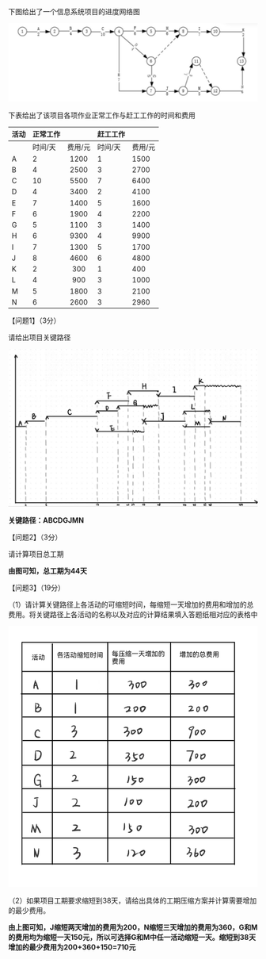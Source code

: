 下图给出了一个信息系统项目的进度网络图

 ![屏幕截图 2024-08-28 164343](%E5%B1%8F%E5%B9%95%E6%88%AA%E5%9B%BE%202024-08-28%20164343.jpg)

下表给出了该项目各项作业正常工作与赶工工作的时间和费用

| 活动 | 正常工作 |         | 赶工工作 |         |
| ---- | -------- | :-----: | -------- | ------- |
|      | 时间/天  | 费用/元 | 时间/天  | 费用/元 |
| A    | 2        |  1200   | 1        | 1500    |
| B    | 4        |  2500   | 3        | 2700    |
| C    | 10       |  5500   | 7        | 6400    |
| D    | 4        |  3400   | 2        | 4100    |
| E    | 7        |  1400   | 5        | 1600    |
| F    | 6        |  1900   | 4        | 2200    |
| G    | 5        |  1100   | 3        | 1400    |
| H    | 6        |  9300   | 4        | 9900    |
| I    | 7        |  1300   | 5        | 1700    |
| J    | 8        |  4600   | 6        | 4800    |
| K    | 2        |   300   | 1        | 400     |
| L    | 4        |   900   | 3        | 1000    |
| M    | 5        |  1800   | 3        | 2100    |
| N    | 6        |  2600   | 3        | 2960    |

【问题1】（3分）

请给出项目关键路径



![b841a55005ba67174e39ea61e3c37f1](b841a55005ba67174e39ea61e3c37f1.jpg)

**关键路径：ABCDGJMN**

【问题2】（3分）

请计算项目总工期

**由图可知，总工期为44天**

【问题3】（19分）

（1）请计算关键路径上各活动的可缩短时间，每缩短一天增加的费用和增加的总费用。将关键路径上各活动的名称以及对应的计算结果填入答题纸相对应的表格中

![e74e411b62905c2101531763ca8ec64](e74e411b62905c2101531763ca8ec64.jpg)

（2）如果项目工期要求缩短到38天，请给出具体的工期压缩方案并计算需要增加的最少费用。

**由上图可知，J缩短两天增加的费用为200，N缩短三天增加的费用为360，G和M的费用均为缩短一天150元，所以可选择G和M中任一活动缩短一天。缩短到38天增加的最少费用为200+360+150=710元**